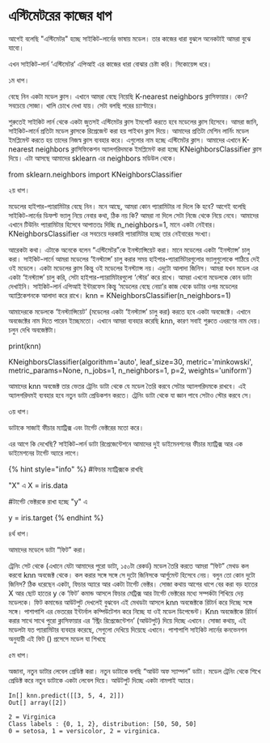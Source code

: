 # এস্টিমেটরের কাজের ধাপ

আগেই বলেছি "এস্টিমেটর" হচ্ছে সাইকিট-লার্নের ভাষায় মডেল। তার কাজের ধারা বুঝলে অনেকটাই আমরা বুঝে যাবো। 

এখন সাইকিট-লার্ন ‘এস্টিমেটর’ এপিআই এর কাজের ধারা বোঝার চেষ্টা করি। সিকোয়েন্স ধরে।

১ম ধাপ।

বেছে নিন একটা মডেল ক্লাস। এখানে আমরা বেছে নিয়েছি K-nearest neighbors ক্লাসিফায়ার। কেন? সবচেয়ে সোজা। খালি চোখে দেখা যায়। সেটা বলছি পরের চ্যাপ্টারে।

শুরুতেই সাইকিট লার্ন থেকে একটা জুতসই এস্টিমেটর ক্লাস ইমপোর্ট করতে হবে মডেলের ক্লাস হিসেবে। আমরা জানি, সাইকিট-লার্নে প্রতিটা মডেল ক্লাসকে রিপ্রেজেন্ট করা হয় পাইথন ক্লাস দিয়ে। আমাদের প্রতিটা মেশিন লার্নিং মডেল ইমপ্লিমেন্ট করতে হয় তাদের নিজস্ব ক্লাস ব্যবহার করে। এগুলোর নাম হচ্ছে এস্টিমেটর ক্লাস। আমাদের এখানে K-nearest neighbors ক্লাসিফিকেশন অ্যালগরিদমকে ইমপ্লিমেন্ট করা হচ্ছে KNeighborsClassifier ক্লাস দিয়ে। এটা আসছে আমাদের sklearn এর neighbors মডিউল থেকে।

from sklearn.neighbors import KNeighborsClassifier

২য় ধাপ।

মডেলের হাইপার-প্যারামিটার বেছে নিন। মনে আছে, আমরা কোন প্যারামিটার না দিলে কি হবে? আগেই বলেছি সাইকিট-লার্নের ডিফল্ট ভ্যালু নিয়ে নেবার কথা, ঠিক নয় কি? আমরা না দিলে সেটা নিজে থেকে নিয়ে নেবে। আমাদের এখানে টিউনিং প্যারামিটার হিসেবে আপাততঃ দিচ্ছি n\_neighbors=1, মানে একটা নেইবার। KNeighborsClassifier এর সবচেয়ে দরকারি প্যারামিটার হচ্ছে তার নেইবারের সংখ্যা।

আরেকটা কথা। এটাকে অনেকে বলেন “এস্টিমেটর”কে ইনস্ট্যান্সিয়েট করা। মানে মডেলের একটা ‘ইনস্ট্যান্স’ চালু করা। সাইকিট-লার্নে আমরা মডেলের ‘ইনস্ট্যান্স’ চালু করার সময় হাইপার-প্যারামিটারগুলোর ভ্যালুগুলোকে পাঠিয়ে দেই ওই মডেলে। একটা মডেলের ক্লাস কিন্তু ওই মডেলের ইনস্ট্যান্স নয়। এদুটো আলাদা জিনিস। আমরা যখন মডেল এর একটা ‘ইনস্ট্যান্স’ চালু করি, সেটা হাইপার-প্যারামিটারগুলো ‘স্টোর’ করে রাখে। আমরা এখনো মডেলকে কোন ডাটা দেখাইনি। সাইকিট-লার্ন এপিআই ইন্টারফেস কিন্তু ‘মডেলের বেছে নেয়া’র কাজ থেকে ডাটার ওপর মডেলের অ্যাপ্লিকেশনকে আলাদা করে রাখে। knn = KNeighborsClassifier\(n\_neighbors=1\)

আমাদেরকে মডেলকে ‘ইনস্ট্যান্সিয়েট’ \(মডেলের একটা ‘ইনস্ট্যান্স’ চালু করা\) করতে হবে একটা অবজেক্টে। এখানে অবজেক্টের নাম দিতে পারেন ইচ্ছেমতো। এখানে আমরা ব্যবহার করেছি knn, কারণ সবাই শুরুতে এধরণের নাম দেয়। চলুন দেখি অবজেক্টটা।

print\(knn\)

KNeighborsClassifier\(algorithm='auto', leaf\_size=30, metric='minkowski', metric\_params=None, n\_jobs=1, n\_neighbors=1, p=2, weights='uniform'\)

আমাদের knn অবজেক্ট তার ভেতর ট্রেনিং ডাটা থেকে যে মডেল তৈরি করবে সেটার অ্যালগরিদমকে রাখবে। এই অ্যালগরিদমই ব্যবহার হবে নতুন ডাটা প্রেডিকশন করতে। ট্রেনিং ডাটা থেকে যা জ্ঞান পাবে সেটাও স্টোর করবে সে।

৩য় ধাপ।

ডাটাকে সাজাই ফীচার ম্যাট্রিক্স এবং টার্গেট ভেক্টরের মতো করে।

এর আগে কি দেখেছি? সাইকিট-লার্ন ডাটা রিপ্রেজেন্টেশনে আমাদের দুই ডাইমেনশনের ফীচার ম্যাট্রিক্স আর এক ডাইমেশনের টার্গেট অ্যারে লাগে।

{% hint style="info" %}
\#ফিচার ম্যাট্রিক্সকে রাখছি 

"X" এ X = iris.data

\#টার্গেট ভেক্টরকে রাখা হচ্ছে "y" এ 

y = iris.target
{% endhint %}

৪র্থ ধাপ।

আমাদের মডেলে ডাটা “ফিট” করা।

ট্রেনিং সেট থেকে \(এখানে যেটা আমাদের পুরো ডাটা, ১৫০টা রেকর্ড\) মডেল তৈরি করতে আমরা “ফিট” মেথড কল করবো knn অবজেক্ট থেকে। কল করার সঙ্গে সঙ্গে সে দুটো জিনিসকে আর্গুমেন্ট হিসেবে নেয়। বলুন তো কোন দুটো জিনিস? ঠিক ধরেছেন একটা, ফিচার অ্যারে আর একটা টার্গেট ভেক্টর। সোজা কথায় আগের ধাপে বের করা বড় হাতের X আর ছোট হাতের y কে ‘ফিট’ কমান্ড আসলে ফিচার মেট্রিক্স আর টার্গেট ভেক্টরের মধ্যে সম্পর্কটা শিখিয়ে দেয়় মডেলকে। ফিট কমান্ডের আউটপুট দেখলেই বুঝবেন এই মেথডটা আসলে knn অবজেক্টকে রিটার্ন করে দিচ্ছে সঙ্গে সঙ্গে। পাশাপাশি এর ভেতরের ইন্টার্নাল কম্পিউটেশন করে নিচ্ছে যা ওই মডেল ডিপেন্ডেন্ট। Knn অবজেক্টকে রিটার্ন করার সাথে সাথে পুরো ক্লাসিফায়ার এর ‘স্ট্রিং রিপ্রেজেন্টেশন’ \(আউটপুট\) দিয়ে দিচ্ছে এখানে। সোজা কথায়, এই মডেলটা যত প্যারামিটার ব্যবহার করেছে, সেগুলো দেখিয়ে দিয়েছে এখানে। পাশাপাশি সাইকিট লার্নের কনভেনশন অনুযায়ী এই ফিট \(\) প্রসেসে মডেল যা শিখছে

৫ম ধাপ।

অজানা, নতুন ডাটার লেবেল প্রেডিক্ট করা। নতুন ডাটাকে বলছি “আউট অফ স্যাম্পল” ডাটা। মডেল ট্রেনিং থেকে শিখে প্রেডিক্ট করে নতুন ডাটাকে একটা লেবেল দিয়ে। আউটপুট দিচ্ছে একটা নামপাই অ্যারে। 

```text
In[] knn.predict([[3, 5, 4, 2]])
Out[] array([2])

2 = Virginica
Class labels : {0, 1, 2}, distribution: [50, 50, 50]
0 = setosa, 1 = versicolor, 2 = virginica.
```



